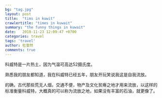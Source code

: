 ```yaml
---
bg: "tag.jpg"
layout: post
title:  "tims in kuwit"
crawlertitle: "times in kuwait"
summary: "the funny things in kuwait"
date:   2018-11-23 12:09:47 +0700
categories: travel
tags: 'travel'
author: 杜奎然
comments: true
---
```


科威特是一片热土，因为气温可高达52摄氏度。

熟悉我的朋友都知道，我在科威特已经五年，朋友开玩笑说我这是自我流放。

的确，古代那些荒无人烟，交通不便，物产及文化贫瘠之地才用来流放，以这样的标准衡量科威特，大概真的可以称为流放之地，如果没有丰富的石油，就更像了。
